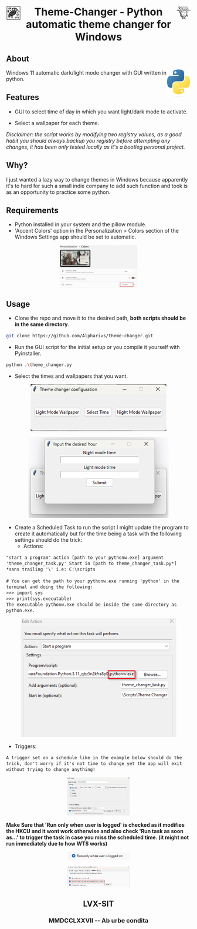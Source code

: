<div >
    <img src="assets/owl.jpg" align="left" height="40px" width="40px"/>
    <img src="assets/medusa.png" align="right" height="40px" width="40px"/>
    <h1 align="center" > Theme-Changer - Python automatic theme changer for Windows </h1>
</div>

## About 
<img src="assets/python.png"  align=right width="65" height="75" />
Windows 11 automatic dark/light mode changer with GUI written in python.

## Features

- GUI to select time of day in which you want light/dark mode to activate.

- Select a wallpaper for each theme.

*Disclaimer: the script works by modifying two registry values, as a good habit you should always backup you registry before attempting any changes, it has been only tested locally as it's a bootleg personal project.*
## Why?

I just wanted a lazy way to change themes in Windows because apparently it's to hard for such a small indie company to add such function and took is as an opportunity to practice some python.

## Requirements

- Python installed in your system and the pillow module.
- 'Accent Colors' option in the Personalization > Colors section of the Windows Settings app should be set to automatic.

<figure align="center">
    <img src="assets/Settings.png" style="max-width: 50%; height: auto;" />
    <figcaption style="text-align:center"></figcaption>
</figure>

## Usage

- Clone the repo and move it to the desired path, **both scripts should be in the same directory**.
```bash
git clone https://github.com/Alpharivs/theme-changer.git
```
- Run the GUI script for the initial setup or you compile it yourself with Pyinstaller.
```bash
python .\theme_changer.py
```
- Select the times and wallpapers that you want.

<figure align="center">
    <img src="assets/main.png" />
    <figcaption></figcaption>
</figure>
<figure align="center">
    <img src="assets/time.png" />
    <figcaption style="text-align:center"></figcaption>
</figure>

- Create a Scheduled Task to run the script I might update the program to create it automatically but for the time being a task with the following settings should do the trick:
    - Actions:
```
"start a program" action [path to your pythonw.exe] argument 'theme_changer_task.py' Start in [path to theme_changer_task.py*] *sans trailing '\' i.e: C:\scripts

# You can get the path to your pythonw.exe running 'python' in the terminal and doing the following:
>>> import sys
>>> print(sys.executable)
The executable pythonw.exe should be inside the same directory as python.exe.
```
<figure align="center">
    <img src="assets/action.png" />
    <figcaption style="text-align:center"></figcaption>
</figure>

- Triggers:
```
A trigger set on a schedule like in the example below should do the trick, don't worry if it's not time to change yet the app will exit without trying to change anything!
```
<figure align="center">
    <img src="assets/schedule.png" style="max-width: 40%; height: auto;"/>
    <figcaption style="text-align:center"></figcaption>
</figure>

**Make Sure that 'Run only when user is logged' is checked as it modifies the HKCU and it wont work otherwise and also check 'Run task as soon as...' to trigger the task in case you miss the scheduled time. (it might not run immediately due to how WTS works)**
<figure align="center">
    <img src="assets/onlylogon.png" style="max-width: 40%; height: auto;"/>
    <figcaption style="text-align:center"></figcaption>
</figure>

<figure align="center">
    <img src="assets/run.png" style="max-width: 40%; height: auto;"/>
    <figcaption style="text-align:center"></figcaption>
</figure>


<h2 align="center" > LVX-SIT </h2>
<h3 align="center" > MMDCCLXXVII -- Ab urbe condita </h3>